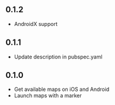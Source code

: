 ## 0.1.2

* AndroidX support

## 0.1.1

* Update description in pubspec.yaml


## 0.1.0

* Get available maps on iOS and Android
* Launch maps with a marker
